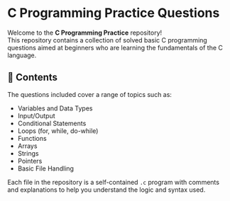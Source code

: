 # C Programming Practice Questions

Welcome to the **C Programming Practice** repository!  
This repository contains a collection of solved basic C programming questions aimed at beginners who are learning the fundamentals of the C language.

## 📘 Contents

The questions included cover a range of topics such as:

- Variables and Data Types
- Input/Output
- Conditional Statements
- Loops (for, while, do-while)
- Functions
- Arrays
- Strings
- Pointers
- Basic File Handling

Each file in the repository is a self-contained `.c` program with comments and explanations to help you understand the logic and syntax used.

